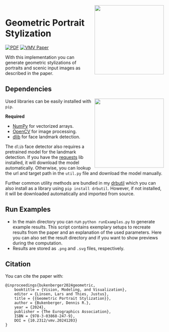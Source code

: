 <img src='https://bukenberger.net/papers/hendrix.svg' align="right" width="220" height="220">

# Geometric Portrait Stylization
[![PDF](https://img.shields.io/badge/PDF-green)](https://bukenberger.net/pdfs/2024_bukenberger_geometric_portrait_stylization.pdf)
[![VMV Paper](https://img.shields.io/badge/DOI-10.2312%2Fvmv%20241203-blue)](https://doi.org/10.2312/vmv.20241203)

With this implementation you can generate geometric stylizations of portraits and scenic input images as described in the paper.

## Dependencies

<img src='https://bukenberger.net/papers/kahlo.svg' align="right" width="220" height="220">

Used libraries can be easily installed with `pip`.

**Required**
* [NumPy](https://github.com/numpy/numpy) for vectorized arrays.
* [OpenCV](https://github.com/opencv/opencv-python) for image processing.
* [dlib](https://github.com/davisking/dlib) for face landmark detection.

The `dlib` face detector also requires a pretrained model for the landmark detection.
If you have the [requests](https://github.com/psf/requests) lib installed, it will download the model automatically.
Otherwise, you can lookup the url and target path in the `util.py` file and download the model manually.

Further common utility methods are bundled in my [drbutil](https://github.com/dbukenberger/drbutil) which you can also install as a library using `pip install drbutil`.
However, if not installed, it will be downloaded automatically and imported from source.

## Run Examples
* In the main directory you can run `python runExamples.py` to generate example results.
This script contains exemplary setups to recreate results from the paper and an explanation of the used parameters.
Here you can also set the result directory and if you want to show previews during the computation.
* Results are stored as `.png` and `.svg` files, respectively.

## Citation
You can cite the paper with:
```
@inproceedings{bukenberger2024geometric,
	booktitle = {Vision, Modeling, and Visualization},
	editor = {Linsen, Lars and Thies, Justus},
	title = {{Geometric Portrait Stylization}},
	author = {Bukenberger, Dennis R.},
	year = {2024},
	publisher = {The Eurographics Association},
	ISBN = {978-3-03868-247-9},
	DOI = {10.2312/vmv.20241203}
}
```
